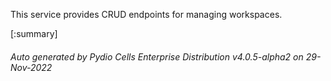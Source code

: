 






This service provides CRUD endpoints for managing workspaces.

[:summary]

###### Auto generated by Pydio Cells Enterprise Distribution v4.0.5-alpha2 on 29-Nov-2022

